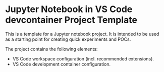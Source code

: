 # Jupyter Notebook in VS Code devcontainer Project Template

This is a template for a Jupyter notebook project. It is intended to be used as a starting point for creating quick experiments and POCs.

The project contains the following elements:

- VS Code workspace configuration (incl. recommended extensions).
- VS Code development container configuration.
